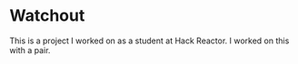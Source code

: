 # Watchout

This is a project I worked on as a student at Hack Reactor.  I worked on this with a pair.
